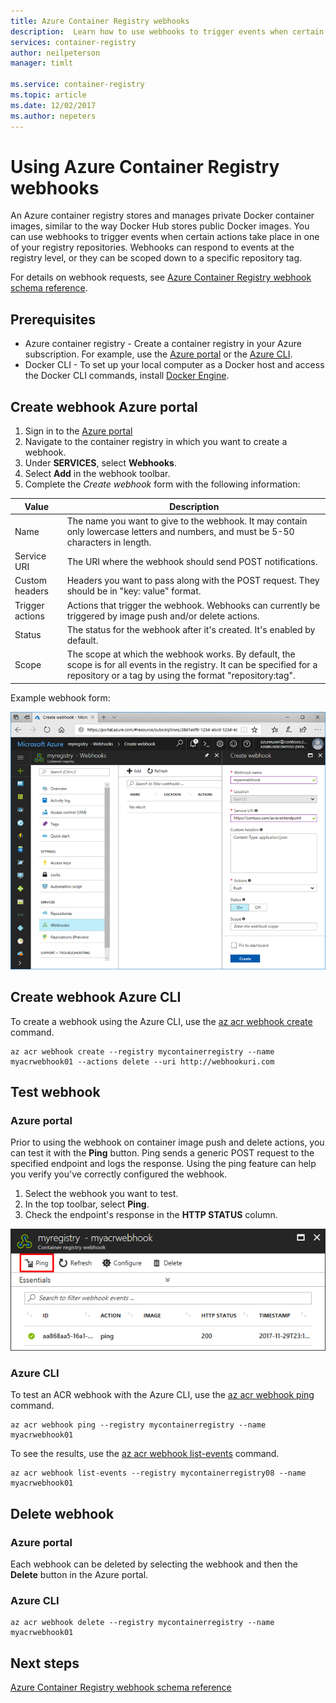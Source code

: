 ```yaml
---
title: Azure Container Registry webhooks
description:  Learn how to use webhooks to trigger events when certain actions occur in your registry repositories.
services: container-registry
author: neilpeterson
manager: timlt

ms.service: container-registry
ms.topic: article
ms.date: 12/02/2017
ms.author: nepeters
---
```


# Using Azure Container Registry webhooks

An Azure container registry stores and manages private Docker container images, similar to the way Docker Hub stores public Docker images. You can use webhooks to trigger events when certain actions take place in one of your registry repositories. Webhooks can respond to events at the registry level, or they can be scoped down to a specific repository tag.

For details on webhook requests, see [Azure Container Registry webhook schema reference](container-registry-webhook-reference.md).

## Prerequisites

* Azure container registry - Create a container registry in your Azure subscription. For example, use the [Azure portal](container-registry-get-started-portal.md) or the [Azure CLI](container-registry-get-started-azure-cli.md).
* Docker CLI - To set up your local computer as a Docker host and access the Docker CLI commands, install [Docker Engine](https://docs.docker.com/engine/installation/).

## Create webhook Azure portal

1. Sign in to the [Azure portal](https://portal.azure.com)
1. Navigate to the container registry in which you want to create a webhook.
1. Under **SERVICES**, select **Webhooks**.
1. Select **Add** in the webhook toolbar.
1. Complete the *Create webhook* form with the following information:

| Value | Description |
|---|---|
| Name | The name you want to give to the webhook. It may contain only lowercase letters and numbers, and must be 5-50 characters in length. |
| Service URI | The URI where the webhook should send POST notifications. |
| Custom headers | Headers you want to pass along with the POST request. They should be in "key: value" format. |
| Trigger actions | Actions that trigger the webhook. Webhooks can currently be triggered by image push and/or delete actions. |
| Status | The status for the webhook after it's created. It's enabled by default. |
| Scope | The scope at which the webhook works. By default, the scope is for all events in the registry. It can be specified for a repository or a tag by using the format "repository:tag". |

Example webhook form:

![ACR webhook creation UI in the Azure portal](./media/container-registry-webhook/webhook.png)

## Create webhook Azure CLI

To create a webhook using the Azure CLI, use the [az acr webhook create](/cli/azure/acr/webhook#az_acr_webhook_create) command.

```azurecli-interactive
az acr webhook create --registry mycontainerregistry --name myacrwebhook01 --actions delete --uri http://webhookuri.com
```

## Test webhook

### Azure portal

Prior to using the webhook on container image push and delete actions, you can test it with the **Ping** button. Ping sends a generic POST request to the specified endpoint and logs the response. Using the ping feature can help you verify you've correctly configured the webhook.

1. Select the webhook you want to test.
2. In the top toolbar, select **Ping**.
3. Check the endpoint's response in the **HTTP STATUS** column.

![ACR webhook creation UI in the Azure portal](./media/container-registry-webhook/webhook-02.png)

### Azure CLI

To test an ACR webhook with the Azure CLI, use the [az acr webhook ping](/cli/azure/acr/webhook#az_acr_webhook_ping) command.

```azurecli-interactive
az acr webhook ping --registry mycontainerregistry --name myacrwebhook01
```

To see the results, use the [az acr webhook list-events](/cli/azure/acr/webhook#list-events) command.

```azurecli-interactive
az acr webhook list-events --registry mycontainerregistry08 --name myacrwebhook01
```

## Delete webhook

### Azure portal

Each webhook can be deleted by selecting the webhook and then the **Delete** button in the Azure portal.

### Azure CLI

```azurecli-interactive
az acr webhook delete --registry mycontainerregistry --name myacrwebhook01
```

## Next steps

[Azure Container Registry webhook schema reference](container-registry-webhook-reference.md)